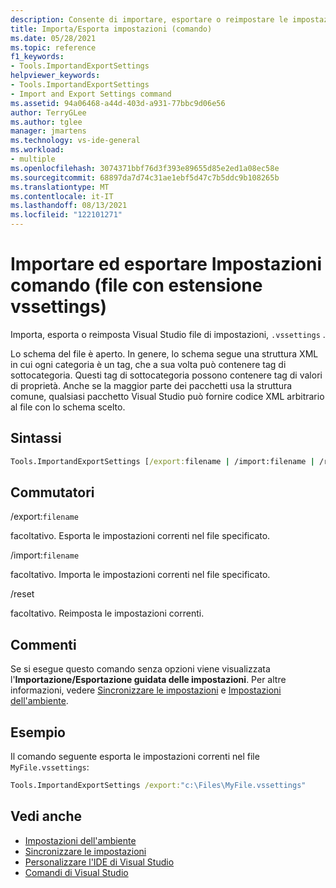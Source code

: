 ```yaml
---
description: Consente di importare, esportare o reimpostare le impostazioni di Visual Studio. Estensione di file vssettings
title: Importa/Esporta impostazioni (comando)
ms.date: 05/28/2021
ms.topic: reference
f1_keywords:
- Tools.ImportandExportSettings
helpviewer_keywords:
- Tools.ImportandExportSettings
- Import and Export Settings command
ms.assetid: 94a06468-a44d-403d-a931-77bbc9d06e56
author: TerryGLee
ms.author: tglee
manager: jmartens
ms.technology: vs-ide-general
ms.workload:
- multiple
ms.openlocfilehash: 3074371bbf76d3f393e89655d85e2ed1a08ec58e
ms.sourcegitcommit: 68897da7d74c31ae1ebf5d47c7b5ddc9b108265b
ms.translationtype: MT
ms.contentlocale: it-IT
ms.lasthandoff: 08/13/2021
ms.locfileid: "122101271"
---
```

# <a name="import-and-export-settings-command-vssettings-file"></a>Importare ed esportare Impostazioni comando (file con estensione vssettings)

Importa, esporta o reimposta Visual Studio file di impostazioni, `.vssettings` .

Lo schema del file è aperto. In genere, lo schema segue una struttura XML in cui ogni categoria è un tag, che a sua volta può contenere tag di sottocategoria. Questi tag di sottocategoria possono contenere tag di valori di proprietà. Anche se la maggior parte dei pacchetti usa la struttura comune, qualsiasi pacchetto Visual Studio può fornire codice XML arbitrario al file con lo schema scelto.

## <a name="syntax"></a>Sintassi

```cmd
Tools.ImportandExportSettings [/export:filename | /import:filename | /reset]
```

## <a name="switches"></a>Commutatori

/export:`filename`

facoltativo. Esporta le impostazioni correnti nel file specificato.

/import:`filename`

facoltativo. Importa le impostazioni correnti nel file specificato.

/reset

facoltativo. Reimposta le impostazioni correnti.

## <a name="remarks"></a>Commenti

Se si esegue questo comando senza opzioni viene visualizzata l'**Importazione/Esportazione guidata delle impostazioni**. Per altre informazioni, vedere [Sincronizzare le impostazioni](../synchronized-settings-in-visual-studio.md) e [Impostazioni dell'ambiente](../environment-settings.md).

## <a name="example"></a>Esempio

Il comando seguente esporta le impostazioni correnti nel file `MyFile.vssettings`:

```cmd
Tools.ImportandExportSettings /export:"c:\Files\MyFile.vssettings"
```



## <a name="see-also"></a>Vedi anche

- [Impostazioni dell'ambiente](../../ide/environment-settings.md)
- [Sincronizzare le impostazioni](../../ide/synchronized-settings-in-visual-studio.md)
- [Personalizzare l'IDE di Visual Studio](../../ide/personalizing-the-visual-studio-ide.md)
- [Comandi di Visual Studio](../../ide/reference/visual-studio-commands.md)
